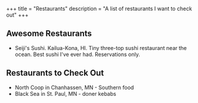 +++
title = "Restaurants"
description = "A list of restaurants I want to check out"
+++

## Awesome Restaurants

-   Seiji's Sushi. Kailua-Kona, HI. Tiny three-top sushi restaurant near the ocean. Best sushi I've ever had. Reservations only.

## Restaurants to Check Out

-   North Coop in Chanhassen, MN - Southern food
-   Black Sea in St. Paul, MN - doner kebabs

